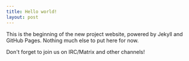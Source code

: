 ```yaml
---
title: Hello world!
layout: post
---
```


This is the beginning of the new project website, powered by Jekyll
and GitHub Pages. Nothing much else to put here for now.

Don't forget to join us on IRC/Matrix and other channels!
